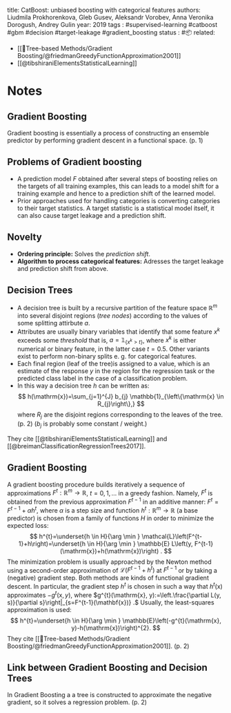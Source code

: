 
title: CatBoost: unbiased boosting with categorical features
authors: Liudmila Prokhorenkova, Gleb Gusev, Aleksandr Vorobev, Anna Veronika Dorogush, Andrey Gulin
year: 2019
tags :  #supervised-learning #catboost #gbm #decision #target-leakage #gradient_boosting 
status : #📦 
related: 
- [[🎄Tree-based Methods/Gradient Boosting/@friedmanGreedyFunctionApproximation2001]]
- [[@tibshiraniElementsStatisticalLearning]]
# Notes

## Gradient Boosting
Gradient boosting is essentially a process of constructing an ensemble predictor by performing gradient descent in a functional space. (p. 1)

## Problems of Gradient boosting
- A prediction model $F$ obtained after several steps of boosting relies on the targets of all training examples, this can leads to a model shift for a training example and hence to a prediction shift of the learned model.
- Prior approaches used for handling categories is converting categories to their target statistics. A target statistic is a statistical model itself, it can also cause target leakage and a prediction shift.

## Novelty

- **Ordering principle:** Solves the *prediction shift*.
- **Algorithm to process categorical features:** Adresses the target leakage and prediction shift from above.


## Decision Trees

- A decision tree is built by a recursive partition of the feature space $\mathbb{R}^m$ into several disjoint regions (*tree nodes*) according to the values of some splitting attirbute $a$.
- Attributes are usually binary variables that identify that some feature $x^{k}$ exceeds some *threshold* that is, $a=\mathbb{1}_{\left\{x^{k}>t\right\}}$, where $x^{k}$ is either numerical or binary feature, in the latter case $t=0.5$. Other variants exist to perform non-binary splits e. g. for categorical features.
- Each final region (leaf of the tree)is assigned to a value, which is an estimate of the response $y$ in the region for the regression task or the predicted class label in the case of a classification problem.
- In this way a decision tree $h$ can be written as:
$$
h(\mathrm{x})=\sum_{j=1}^{J} b_{j} \mathbb{1}_{\left\{\mathrm{x} \in R_{j}\right\},}
$$
where $R_{j}$ are the disjoint regions corresponding to the leaves of the tree. (p. 2) ($b_j$ is probably some constant / weight.)

They cite [[@tibshiraniElementsStatisticalLearning]] and [[@breimanClassificationRegressionTrees2017]].

## Gradient Boosting

A gradient boosting procedure builds iteratively a sequence of approximations $F^{t}: \mathbb{R}^{m} \rightarrow \mathbb{R}$, $t=0,1, \ldots$ in a greedy fashion. Namely, $F^{t}$ is obtained from the previous approximation $F^{t-1}$ in an additive manner: $F^{t}=F^{t-1}+\alpha h^{t}$, where $\alpha$ is a step size and function $h^{t}: \mathbb{R}^{m} \rightarrow \mathbb{R}$ (a base predictor) is chosen from a family of functions $H$ in order to minimize the expected loss:
$$
h^{t}=\underset{h \in H}{\arg \min } \mathcal{L}\left(F^{t-1}+h\right)=\underset{h \in H}{\arg \min } \mathbb{E} L\left(y, F^{t-1}(\mathrm{x})+h(\mathrm{x})\right) .
$$
The minimization problem is usually approached by the Newton method using a second-order approximation of $\mathcal{L}\left(F^{t-1}+h^{t}\right)$ at $F^{t-1}$ or by taking a (negative) gradient step. Both methods are kinds of functional gradient descent. In particular, the gradient step $h^{t}$ is chosen in such a way that $h^{t}(\mathrm{x})$ approximates $-g^{t}(\mathrm{x}, y)$, where $g^{t}(\mathrm{x}, y):=\left.\frac{\partial L(y, s)}{\partial s}\right|_{s=F^{t-1}(\mathbf{x})} .$ Usually, the least-squares approximation is used:
$$
h^{t}=\underset{h \in H}{\arg \min } \mathbb{E}\left(-g^{t}(\mathrm{x}, y)-h(\mathrm{x})\right)^{2}.
$$
They cite [[🎄Tree-based Methods/Gradient Boosting/@friedmanGreedyFunctionApproximation2001]]. (p. 2)

## Link between Gradient Boosting and Decision Trees

In Gradient Boosting a a tree is constructed to approximate the negative gradient, so it solves a regression problem. (p. 2)